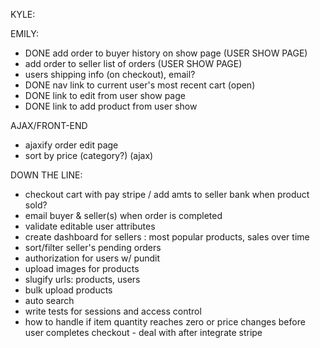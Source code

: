 KYLE:

EMILY:
- DONE add order to buyer history on show page   (USER SHOW PAGE)
- add order to seller list of orders        (USER SHOW PAGE)
- users shipping info (on checkout), email?
- DONE nav link to current user's most recent cart (open)
- DONE link to edit from user show page
- DONE link to add product from user show



AJAX/FRONT-END
- ajaxify order edit page
- sort by price (category?) (ajax)

DOWN THE LINE:
- checkout cart with pay stripe / add amts to seller bank when product sold?
- email buyer & seller(s) when order is completed
- validate editable user attributes
- create dashboard for sellers : most popular products, sales over time
- sort/filter seller's pending orders
- authorization for users w/ pundit
- upload images for products
- slugify urls: products, users
- bulk upload products
- auto search
- write tests for sessions and access control
- how to handle if item quantity reaches zero or price changes before user completes checkout - deal with after integrate stripe
